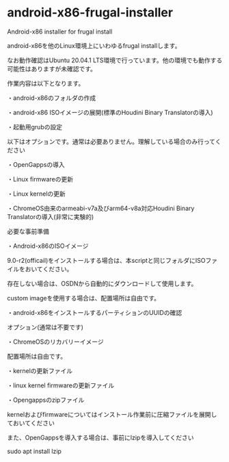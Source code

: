 # android-x86-frugal-installer
Android-x86 installer for frugal install

android-x86を他のLinux環境上にいわゆるfrugal installします。

なお動作確認はUbuntu 20.04.1 LTS環境で行っています。他の環境でも動作する可能性はありますが未確認です。

作業内容は以下となります。

・android-x86のフォルダの作成

・android-x86 ISOイメージの展開(標準のHoudini Binary Translatorの導入)

・起動用grubの設定

以下はオプションです。通常は必要ありません。理解している場合のみ行ってください

・OpenGappsの導入

・Linux firmwareの更新

・Linux kernelの更新

・ChromeOS由来のarmeabi-v7a及びarm64-v8a対応Houdini Binary Translatorの導入(非常に実験的)




必要な事前準備

・Android-x86のISOイメージ

9.0-r2(officail)をインストールする場合は、本scriptと同じフォルダにISOファイルをおいてください。

存在しない場合は、OSDNから自動的にダウンロードして使用します。

custom imageを使用する場合は、配置場所は自由です。

・android-x86をインストールするパーティションのUUIDの確認



オプション(通常は不要です)

・ChromeOSのリカバリーイメージ

配置場所は自由です。

・kernelの更新ファイル

・linux kernel firmwareの更新ファイル

・Opengappsのzipファイル

kernelおよびfirmwareについてはインストール作業前に圧縮ファイルを展開しておいてください

また、OpenGappsを導入する場合は、事前にlzipを導入してください

sudo apt install lzip

